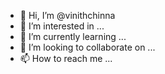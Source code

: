 - 👋 Hi, I’m @vinithchinna
- 👀 I’m interested in ...
- 🌱 I’m currently learning ...
- 💞️ I’m looking to collaborate on ...
- 📫 How to reach me ...

<!---
vinithchinna/vinithchinna is a ✨ special ✨ repository because its `README.md` (this file) appears on your GitHub profile.
You can click the Preview link to take a look at your changes.
--->
